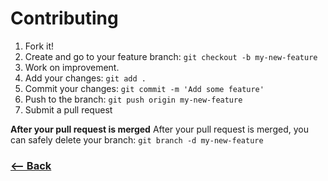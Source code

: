 # Contributing
1. Fork it!
2. Create and go to your feature branch: `git checkout -b my-new-feature`
3. Work on improvement.
4. Add your changes: `git add .`
5. Commit your changes: `git commit -m 'Add some feature'`
6. Push to the branch: `git push origin my-new-feature`
7. Submit a pull request

**After your pull request is merged**
After your pull request is merged, you can safely delete your branch: `git branch -d my-new-feature`

### [<-- Back](README.md)
